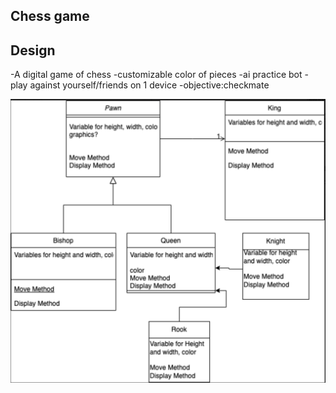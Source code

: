 ## Chess game

## Design

-A digital game of chess
-customizable color of pieces
-ai practice bot
-play against yourself/friends on 1 device
-objective:checkmate


![Class Diagram](https://github.com/RobertBu1/Games/blob/main/images/Screen%20Shot%202023-02-28%20at%209.20.18%20AM.png)
